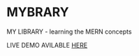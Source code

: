 # MYBRARY
MY LIBRARY - learning the MERN concepts

LIVE DEMO AVILABLE [HERE](https://mybrary-a8qw.onrender.com/)
